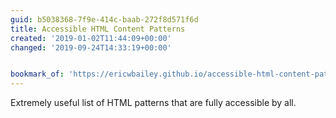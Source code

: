 ```yaml
---
guid: b5038368-7f9e-414c-baab-272f8d571f6d
title: Accessible HTML Content Patterns
created: '2019-01-02T11:44:09+00:00'
changed: '2019-09-24T14:33:19+00:00'


bookmark_of: 'https://ericwbailey.github.io/accessible-html-content-patterns/'
---
```


Extremely useful list of HTML patterns that are fully accessible by all. 
